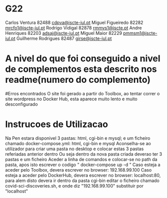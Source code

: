 # G22

Carlos Ventura 82488 cdpva@iscte-iul.pt
Miguel Figueiredo 82282 mrcfo1@iscte-iul.pt
Rodrigo Vidigal 82878 rmmvs1@iscte.pt
Andre Henriques 82203 adsaj@iscte-iul.pt
Miguel Maior 82229 pmmsm1@iscte-iul.pt
Guilherme Rodrigues 82487 girse@iscte-iul.pt

# A nivel do que foi conseguido a nivel de complementos esta descrito nos readme(numero do complemento)

#Erros encontrados
O site foi gerado a partir do Toolbox, ao tentar correr o site wordpress no Docker Hub, esta aparece muito lento e muito desconfigurado

# Instrucoes de Utilizacao

Na Pen estara disponivel 3 pastas: html, cgi-bin e mysql; e um ficheiro chamado docker-compose.yml: html, cgi-bin e mysql
Aconselha-se ao utilizador para criar uma pasta no desktop e colocar estas 3 pastas referiadas anterior dentro
Ou seja dentro da nova pasta criada deverao ter 3 pastas e um ficheiro
Aceder a linha de comandos e colocar-se no path da pasta, apos isto escrever o codigo " docker-compose up -d "
Caso esteja a aceder pelo Toolbox, devera escrever no browser: 192.168.99.100
Caso esteja a aceder pelo DockerHub, devera escrever no browser: localhost:80, para alem disto devera ir dentro da pasta cgi-bin
editar o ficheiro chamado covid-sci-discoveries.sh, e onde diz "192.168.99.100" substituir por "localhost"




